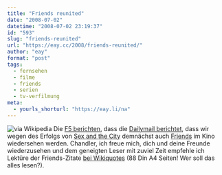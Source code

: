```yaml
---
title: "Friends reunited"
date: "2008-07-02"
datetime: "2008-07-02 23:19:37"
id: "593"
slug: "friends-reunited"
url: "https://eay.cc/2008/friends-reunited/"
author: "eay"
format: "post"
tags:
  - fernsehen
  - filme
  - friends
  - serien
  - tv-verfilmung
meta:
  - yourls_shorturl: "https://eay.li/na"
---
```


![](/uploads/2008/friends.jpg "via Wikipedia") Die [F5 berichten](http://www.fuenf-filmfreunde.de/2008/07/02/das-gute-am-satc-film-der-friends-film/), dass die [Dailymail berichtet](http://tinyurl.com/5k86l6), dass wir wegen des Erfolgs von [Sex and the City](//eay.cc/2008/golden-girls/) demnächst auch [Friends](http://de.wikipedia.org/wiki/Friends) im Kino wiedersehen werden. Chandler, ich freue mich, dich und deine Freunde wiederzusehen und dem geneigten Leser mit zuviel Zeit empfehle ich Lektüre der Friends-Zitate [bei Wikiquotes](http://en.wikiquote.org/wiki/Friends_(TV_series)) (88 Din A4 Seiten! Wer soll das alles lesen?).
